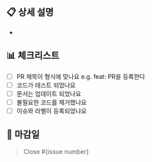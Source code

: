 ## 📋 상세 설명

-

## 📊 체크리스트

- [ ] PR 제목이 형식에 맞나요 e.g. feat: PR을 등록한다
- [ ] 코드가 테스트 되었나요
- [ ] 문서는 업데이트 되었나요
- [ ] 불필요한 코드를 제거했나요
- [ ] 이슈와 라벨이 등록되었나요

## 📆 마감일

> Close #{issue number}
